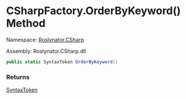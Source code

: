 # CSharpFactory\.OrderByKeyword\(\) Method

Namespace: [Roslynator.CSharp](../../README.md)

Assembly: Roslynator\.CSharp\.dll

```csharp
public static SyntaxToken OrderByKeyword()
```

### Returns

[SyntaxToken](https://docs.microsoft.com/en-us/dotnet/api/microsoft.codeanalysis.syntaxtoken)


